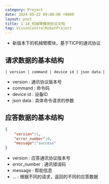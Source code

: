 ```yaml
---
category: Project
date: 2024-05-22 09:00:00 +0800
layout: post
title: 1-14_机械臂模块协议文档
tag: VisionControlRobotProject
---
```


+ 新版本下的机械臂模块，基于TICP的通讯协议

## 请求数据的基本结构

```
| version | command | device id | json data |
```

+ version : 通讯协议版本号
+ command : 命令码
+ device id : 设备ID
+ json data : 具体命令请求的参数

## 应答数据的基本结构

```json
{
    "version":1,
    "error_number":0,
    "message":"success"
}
```

+ version : 应答通讯协议版本号
+ error_number : 通讯错误码
+ message : 帮助信息
+ ... : 根据不同的请求，返回的不同的应答数据